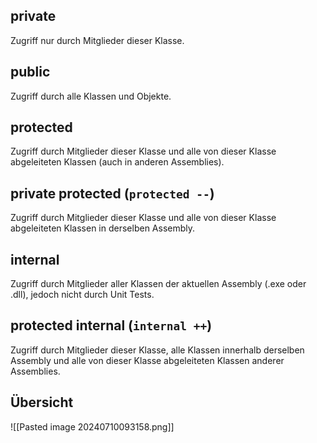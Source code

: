 ## **private**
Zugriff nur durch Mitglieder dieser Klasse.

## **public**
Zugriff durch alle Klassen und Objekte.

## **protected**
Zugriff durch Mitglieder dieser Klasse und alle von dieser Klasse abgeleiteten Klassen (auch in anderen Assemblies).

## **private protected** (`protected --`)
Zugriff durch Mitglieder dieser Klasse und alle von dieser Klasse abgeleiteten Klassen in derselben Assembly.

## **internal**
Zugriff durch Mitglieder aller Klassen der aktuellen Assembly (.exe oder .dll), jedoch nicht durch Unit Tests.

## **protected internal** (`internal ++`)
Zugriff durch Mitglieder dieser Klasse, alle Klassen innerhalb derselben Assembly und alle von dieser Klasse abgeleiteten Klassen anderer Assemblies.

## Übersicht
![[Pasted image 20240710093158.png]]